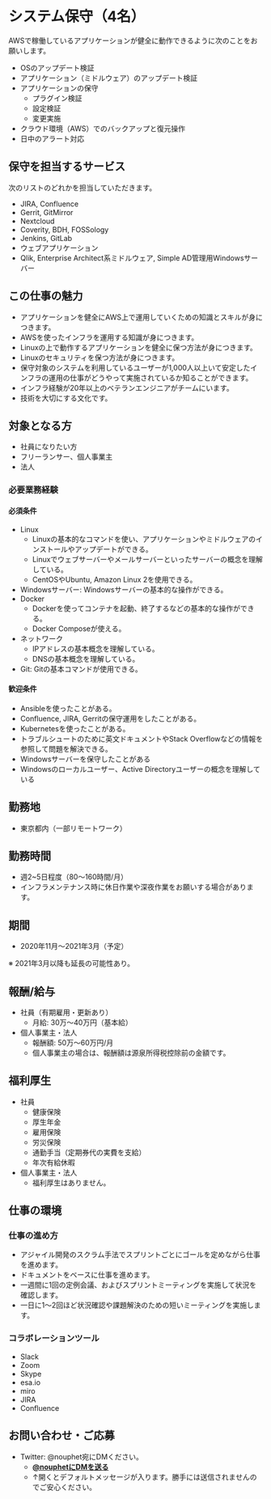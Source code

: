 # システム保守（4名）

AWSで稼働しているアプリケーションが健全に動作できるように次のことをお願いします。

* OSのアップデート検証
* アプリケーション（ミドルウェア）のアップデート検証
* アプリケーションの保守
    * プラグイン検証
    * 設定検証
    * 変更実施
* クラウド環境（AWS）でのバックアップと復元操作
* 日中のアラート対応

## 保守を担当するサービス

次のリストのどれかを担当していただきます。

* JIRA, Confluence
* Gerrit, GitMirror
* Nextcloud
* Coverity, BDH, FOSSology
* Jenkins, GitLab
* ウェブアプリケーション
* Qlik, Enterprise Architect系ミドルウェア, Simple AD管理用Windowsサーバー

## この仕事の魅力

* アプリケーションを健全にAWS上で運用していくための知識とスキルが身につきます。
* AWSを使ったインフラを運用する知識が身につきます。
* Linuxの上で動作するアプリケーションを健全に保つ方法が身につきます。
* Linuxのセキュリティを保つ方法が身につきます。
* 保守対象のシステムを利用しているユーザーが1,000人以上いて安定したインフラの運用の仕事がどうやって実施されているか知ることができます。
* インフラ経験が20年以上のベテランエンジニアがチームにいます。
* 技術を大切にする文化です。

## 対象となる方

* 社員になりたい方
* フリーランサー、個人事業主
* 法人

### 必要業務経験

#### 必須条件

* Linux
    * Linuxの基本的なコマンドを使い、アプリケーションやミドルウェアのインストールやアップデートができる。
    * Linuxでウェブサーバーやメールサーバーといったサーバーの概念を理解している。
    * CentOSやUbuntu, Amazon Linux 2を使用できる。
* Windowsサーバー: Windowsサーバーの基本的な操作ができる。
* Docker
    * Dockerを使ってコンテナを起動、終了するなどの基本的な操作ができる。
    * Docker Composeが使える。
* ネットワーク
    * IPアドレスの基本概念を理解している。
    * DNSの基本概念を理解している。
* Git: Gitの基本コマンドが使用できる。

#### 歓迎条件

* Ansibleを使ったことがある。
* Confluence, JIRA, Gerritの保守運用をしたことがある。
* Kubernetesを使ったことがある。
* トラブルシュートのために英文ドキュメントやStack Overflowなどの情報を参照して問題を解決できる。
* Windowsサーバーを保守したことがある
* Windowsのローカルユーザー、Active Directoryユーザーの概念を理解している

## 勤務地

* 東京都内（一部リモートワーク）

## 勤務時間

* 週2~5日程度（80〜160時間/月）
* インフラメンテナンス時に休日作業や深夜作業をお願いする場合があります。

## 期間

* 2020年11月〜2021年3月（予定）

※ 2021年3月以降も延長の可能性あり。

## 報酬/給与

* 社員（有期雇用・更新あり）
    * 月給: 30万〜40万円（基本給）
* 個人事業主・法人
    * 報酬額: 50万〜60万円/月
    * 個人事業主の場合は、報酬額は源泉所得税控除前の金額です。

## 福利厚生

* 社員
    * 健康保険
    * 厚生年金
    * 雇用保険
    * 労災保険
    * 通勤手当（定期券代の実費を支給）
    * 年次有給休暇
* 個人事業主・法人
    * 福利厚生はありません。

## 仕事の環境

### 仕事の進め方

* アジャイル開発のスクラム手法でスプリントごとにゴールを定めながら仕事を進めます。
* ドキュメントをベースに仕事を進めます。
* 一週間に1回の定例会議、およびスプリントミーティングを実施して状況を確認します。
* 一日に1〜2回ほど状況確認や課題解決のための短いミーティングを実施します。

### コラボレーションツール

* Slack
* Zoom
* Skype
* esa.io
* miro
* JIRA
* Confluence

## お問い合わせ・ご応募

* Twitter: @nouphet宛にDMください。
    * [**@nouphetにDMを送る**][TW]
    * ↑開くとデフォルトメッセージが入ります。勝手には送信されませんのでご安心ください。

[TW]: https://twitter.com/messages/compose?recipient_id=125696089&text=%E3%81%93%E3%81%AE%E5%8B%9F%E9%9B%86%E3%81%AB%E8%88%88%E5%91%B3%E3%81%8C%E3%81%82%E3%82%8A%E3%81%BE%E3%81%99%E3%80%82%E8%A9%B3%E7%B4%B0%E3%82%92%E3%81%8A%E8%81%9E%E3%81%8D%E3%81%97%E3%81%9F%E3%81%84%E3%81%A7%E3%81%99%E3%80%82%0Ahttps%3A%2F%2Fgithub.com%2Fcraftsman-software%2Fjobboard%2Fblob%2Fmain%2Fposts%2Fsystem-maintainer.md

